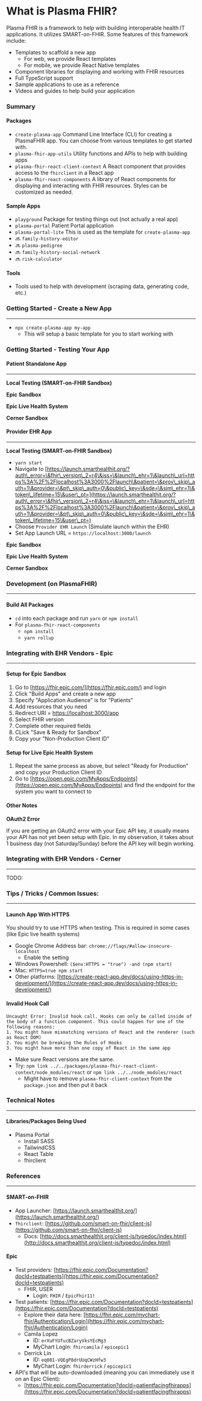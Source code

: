 # What is Plasma FHIR?

Plasma FHIR is a framework to help with building interoperable health IT applications. It utilizes SMART-on-FHIR. Some features of this framework include:

* Templates to scaffold a new app
  * For web, we provide React templates
  * For mobile, we provide React Native templates
* Component libraries for displaying and working with FHIR resources
* Full TypeScript support
* Sample applications to use as a reference
* Videos and guides to help build your application

### Summary

#### Packages

* `create-plasma-app` Command Line Interface (CLI) for creating a PlasmaFHIR app. You can choose from various templates to get started with.
* `plasma-fhir-app-utils` Utility functions and APIs to help with building apps
* `plasma-fhir-react-client-context` A React component that provides access to the `fhirclient` in a React app
* `plasma-fhir-react-components` A library of React components for displaying and interacting with FHIR resources. Styles can be customized as needed.

#### Sample Apps

* `playground` Package for testing things out (not actually a real app)
* `plasma-portal` Patient Portal application
* `plasma-portal-lite` This is used as the template for `create-plasma-app`
* 🔜 `family-history-editor`
* 🔜 `plasma-pedigree`
* 🔜 `family-history-social-network`
* 🔜 `risk-calculator`

#### Tools

* Tools used to help with development (scraping data, generating code, etc.)

### Getting Started - Create a New App

***

* `npx create-plasma-app my-app`
  * This will setup a basic template for you to start working with

### Getting Started - Testing Your App

#### Patient Standalone App

***

**Local Testing (SMART-on-FHIR Sandbox)**

**Epic Sandbox**

**Epic Live Health System**

**Cerner Sandbox**

#### Provider EHR App

***

**Local Testing (SMART-on-FHIR Sandbox)**

* `yarn start`
* Navigate to [https://launch.smarthealthit.org/?auth\_error=\&fhir\_version\_2=r4\&iss=\&launch\_ehr=1\&launch\_url=https%3A%2F%2Flocalhost%3A3000%2Flaunch\&patient=\&prov\_skip\_auth=1\&provider=\&pt\_skip\_auth=0\&public\_key=\&sde=\&sim\_ehr=1\&token\_lifetime=15\&user\_pt=](https://launch.smarthealthit.org/?auth\_error=\&fhir\_version\_2=r4\&iss=\&launch\_ehr=1\&launch\_url=https%3A%2F%2Flocalhost%3A3000%2Flaunch\&patient=\&prov\_skip\_auth=1\&provider=\&pt\_skip\_auth=0\&public\_key=\&sde=\&sim\_ehr=1\&token\_lifetime=15\&user\_pt=)
* Choose `Provider EHR Launch` (Simulate launch within the EHR)
* Set App Launch URL = `https://localhost:3000/launch`

**Epic Sandbox**

**Epic Live Health System**

**Cerner Sandbox**

### Development (on PlasmaFHIR)

***

#### Build All Packages

* `cd` into each package and run `yarn` or `npm install`
* For `plasma-fhir-react-components`
  * `npm install`
  * `yarn rollup`

### Integrating with EHR Vendors - Epic

***

#### Setup for Epic Sandbox

1. Go to [https://fhir.epic.com/](https://fhir.epic.com/) and login
2. Click "Build Apps" and create a new app
3. Specify "Application Audience" is for "Patients"
4. Add resources that you need
5. Redirect URI = [https://localhost:3000/app](https://localhost:3000/app)
6. Select FHIR version
7. Complete other required fields
8. CLick "Save & Ready for Sandbox"
9. Copy your "Non-Production Client ID"

#### Setup for Live Epic Health System

1. Repeat the same process as above, but select "Ready for Production" and copy your Production Client ID
2. Go to [https://open.epic.com/MyApps/Endpoints](https://open.epic.com/MyApps/Endpoints) and find the endpoint for the system you want to connect to

#### Other Notes

**OAuth2 Error**

If you are getting an OAuth2 error with your Epic API key, it usually means your API has not yet been setup with Epic. In my observation, it takes about 1 business day (not Saturday/Sunday) before the API key will begin working.

### Integrating with EHR Vendors - Cerner

***

TODO:

### Tips / Tricks / Common Issues:

***

#### Launch App With HTTPS

You should try to use HTTPS when testing. This is required in some cases (like Epic live health systems)

* Google Chrome Address bar: `chrome://flags/#allow-insecure-localhost`
  * Enable the setting
* Windows Powershell: `($env:HTTPS = "true") -and (npm start)`
* Mac: `HTTPS=true npm start`
* Other platforms: [https://create-react-app.dev/docs/using-https-in-development/](https://create-react-app.dev/docs/using-https-in-development/)

#### Invalid Hook Call

```
Uncaught Error: Invalid hook call. Hooks can only be called inside of the body of a function component. This could happen for one of the following reasons:
1. You might have mismatching versions of React and the renderer (such as React DOM)
2. You might be breaking the Rules of Hooks
3. You might have more than one copy of React in the same app
```

* Make sure React versions are the same.
* Try: `npm link ../../packages/plasma-fhir-react-client-context/node_modules/react` or `npm link ../../node_modules/react`
  * Might have to remove `plasma-fhir-client-context` from the `package.json` and then put it back

### Technical Notes

***

#### Libraries/Packages Being Used

* Plasma Portal
  * Install SASS
  * TailwindCSS
  * React Table
  * fhirclient

### References

***

#### SMART-on-FHIR

* App Launcher: [https://launch.smarthealthit.org/](https://launch.smarthealthit.org/)
* `fhirclient`: [https://github.com/smart-on-fhir/client-js](https://github.com/smart-on-fhir/client-js)
  * Docs: [http://docs.smarthealthit.org/client-js/typedoc/index.html](http://docs.smarthealthit.org/client-js/typedoc/index.html)

#### Epic

* Test providers: [https://fhir.epic.com/Documentation?docId=testpatients](https://fhir.epic.com/Documentation?docId=testpatients)
  * FHIR, USER
    * Login: `FHIR` / `EpicFhir11!`
* Test patients: [https://fhir.epic.com/Documentation?docId=testpatients](https://fhir.epic.com/Documentation?docId=testpatients)
  * Explore their data here: [https://fhir.epic.com/mychart-fhir/Authentication/Login](https://fhir.epic.com/mychart-fhir/Authentication/Login)
  * Camila Lopez
    * ID: `erXuFYUfucBZaryVksYEcMg3`
    * MyChart Login: `fhircamila` / `epicepic1`
  * Derrick Lin
    * ID: `eq081-VQEgP8drUUqCWzHfw3`
    * MyChart Login: `fhirderrick` / `epicepic1`
* API's that will be auto-downloaded (meaning you can immediately use it on an Epic Client):
  * [https://fhir.epic.com/Documentation?docId=patientfacingfhirapps](https://fhir.epic.com/Documentation?docId=patientfacingfhirapps)
